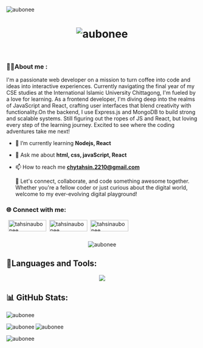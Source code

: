 <img align="center" src="https://github.com/aubonee/aubonee/blob/main/github_Cover.png?raw=true" alt="aubonee" />
<h1 align ="center"><img align="center" src="https://readme-typing-svg.herokuapp.com/?font=Fira+Code&weight=600&duration=5005&pause=1006&color=091C92&random=false&width=435&lines=Hi%2C+I+am+Tahsin+Tarannum+Chowdhury" alt="aubonee" /></h1>




 <br>
 <h3 align="left"> 👩‍💻About me :</h3> 
 
 I'm a passionate web developer on a mission to turn coffee into code and ideas into interactive experiences. Currently navigating the final year of my CSE studies at the International Islamic University Chittagong, I'm fueled by a love for learning. As a frontend developer, I'm diving deep into the realms of JavaScript and React, crafting user interfaces that blend creativity with functionality.On the backend, I use Express.js and MongoDB to build strong and scalable systems. Still figuring out the ropes of JS and React, but loving every step of the learning journey. Excited to see where the coding adventures take me next!

- 🌱 I’m currently learning **Nodejs, React**

- 💬 Ask me about **html, css, javaScript, React**

- 📫 How to reach me **chytahsin.2210@gmail.com**
   
  🚀 Let's connect, collaborate, and code something awesome together. Whether you're a fellow coder or just curious about the digital world, welcome to my ever-evolving digital playground!

<h3 align="left"> 🌐 Connect with me:</h3>
<p align="center">

<a href="mailto:chytahsin.2210@gmail.com" target="_blank"><img align="left" src="https://img.shields.io/badge/Gmail-black?style=flat-square&logo=gmail&logoColor=white&labelColor=red" alt="tahsinaubonee" style="margin-left: 5px;" height="30" width="100" /></a>

<a href="https://www.linkedin.com/in/tahsinaubonee-07aa39217" target="_blank"><img align="left" src="https://img.shields.io/badge/Linkedin-blue?style=flat-square&logo=linkedin&logoColor=white&labelColor=gray" alt="tahsinaubonee"  style="margin-left: 5px;" height="30" width="100" /></a>

<a href="https://github.com/aubonee" target="_blank"><img align="left" src="https://img.shields.io/badge/GitHub-green?style=flat-square&logo=github&logoColor=white&labelColor=gray" alt="tahsinaubonee"   style="margin-left: 5px;" height="30" width="100" /></a>
</p>
<br>
<h1 align="center"></h1>
<p align="center"><img align="center" src="https://github-readme-streak-stats.herokuapp.com?user=aubonee&theme=tokyonight&hide_border=true)](https://git.io/streak-stats" alt="aubonee" /></p>

<h2 align="left"> 💼Languages and Tools:</h2>
<p align="center">
  <a href="https://skillicons.dev">
    <img src="https://skillicons.dev/icons?i=c,cpp,js,html,css,tailwind,bootstrap,git,github,nodejs,react,firebase,express,mongodb" />
  </a>
</p>

<h2 align="left">📊 GitHub Stats:</h2>







<p><img align="center" src="https://github-profile-summary-cards.vercel.app/api/cards/profile-details?username=aubonee&theme=apprentice" alt="aubonee" /></p>


<p><img align="left" src="https://github-profile-summary-cards.vercel.app/api/cards/repos-per-language?username=aubonee&theme=apprentice" alt="aubonee" /></p>
 
<p><img align="leftr]" src="https://github-profile-summary-cards.vercel.app/api/cards/most-commit-language?username=aubonee&theme=apprentice" alt="aubonee" /></p>
<p><img align="leftr]" src="https://api.githubtrends.io/user/svg/aubonee/repos?time_range=one_year&group=other&loc_metric=changed&theme=dark" alt="aubonee" /></p>









